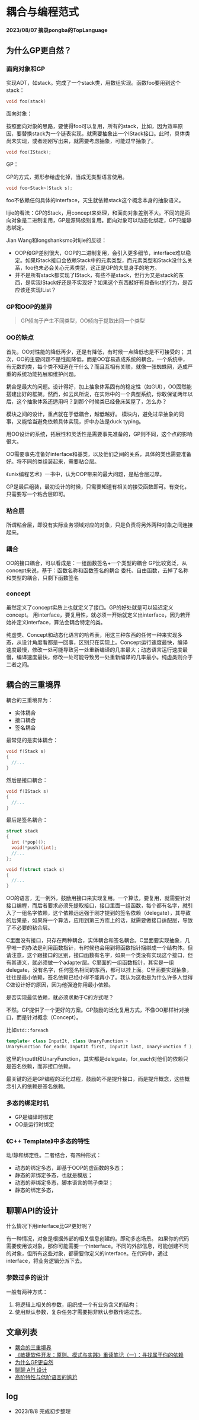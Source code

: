 # 耦合与编程范式

#### 2023/08/07 摘录pongba的TopLanguage

## 为什么GP更自然？

### 面向对象和GP

实现ADT，如stack。完成了一个stack类，用数组实现。函数foo要用到这个stack：

```cpp
void foo(stack)
```

面向对象：

按照面向对象的思路，要使得foo可以复用，所有的stack，比如，因为效率原因，要替换stack为一个链表实现，就需要抽象出一个IStack接口。此时，具体类尚未实现，或者刚刚写出来，就需要考虑抽象，可能过早抽象了。

```cpp
void foo(IStack);
```

GP：

GP的方式，把形参给虚化掉，当成无类型语言使用。

```cpp
void foo<Stack>(Stack s);
```

foo不依赖任何具体的interface，天生就依赖stack这个概念本身的抽象语义。


lijie的看法：GP的Stack，用concept来处理，和面向对象差别不大。不同的是面向对象是二进制复用，GP是源码级别复用。面向对象可以动态化绑定，GP只能静态绑定。

Jian Wang和longshanksmo对lijie的反驳：

- OOP和GP差别很大，OOP的二进制复用，会引入更多细节，interface难以稳定。如果IStack接口会依赖Stack中的元素类型，而元素类型和Stack没什么关系，foo也未必会关心元素类型，这正是GP的大显身手的地方。
- 并不是所有stack都实现了IStack，有些不是stack，但行为又是stack的东西，是实现IStack好还是不实现好？如果这个东西敲好有具备list的行为，是否应该还实现IList？

### GP和OOP的差异

> GP倾向于产生不同类型，OO倾向于提取出同一个类型

### OO的缺点

首先，OO对性能的降低再少，还是有降低，有时候一点降低也是不可接受的；
其次，OO的主要问题不是性能降低，而是OO容易造成系统的耦合。一个系统中，有无数的类，每个类不知道在干什么？而且互相有关联，就像一张蜘蛛网，造成严重的系统功能拓展和维护问题。

耦合是最大的问题。设计得好，加上抽象体系固有的稳定性（如GUI），OO固然能搭建出好的框架。然而，如云风所说，在实际中的一个典型系统，你敢保证两年以后，这个抽象体系还适用吗？到那个时候类已经叠床架屋了，怎么办？

模块之间的设计，重点就在于低耦合，越低越好。
模块内，避免过早抽象的同事，又能恰当避免依赖具体实现，折中办法是duck typing。

用OO设计的系统，拓展性和灵活性是需要事先准备的，GP则不同，这个点的影响很大。

OO需要事先准备好interface和基类，以及他们之间的关系，具体的类也需要准备好。将不同的类组装起来，需要粘合层。

《unix编程艺术》一书中，认为OOP带来的最大问题，是粘合层过厚。

GP是最后组装，最初设计的时候，只需要知道有相关的接受函数即可。有变化，只需要写一个粘合层即可。

### 粘合层

所谓粘合层，即没有实际业务领域对应的对象，只是负责将另外两种对象之间连接起来。

### 耦合

OO的接口耦合，可以看成是：一组函数签名+一个类型的耦合
GP比较宽泛，从concept来说，基于：函数名称和函数签名的耦合
委托、自由函数，去掉了名称和类型的耦合，只剩下函数签名

### concept

虽然定义了concept实质上也就定义了接口。GP的好处就是可以延迟定义concept。
用interface，要复用性，就必须一开始就定义出interface，因为若开始补定义interface，算法会耦合特定的类。

纯虚类、Concept和动态化语言的哈希表，用这三种东西的任何一种来实现多态，从设计角度看都是一回事，区别只在实现上。Concept运行速度最快，编译速度最慢，修改一处可能导致另一处重新编译的几率最大；动态语言运行速度最慢，编译速度最快，修改一处可能导致另一处重新编译的几率最小。纯虚类则介于二者之间。


## 耦合的三重境界

耦合的三重境界为：

- 实体耦合
- 接口耦合
- 签名耦合

最常见的是实体耦合：
```cpp
void f(Stack s) 
{
  //...
}
```

然后是接口耦合：
```cpp
void f(IStack s) 
{
  //...
}
```

最后是签名耦合：
```cpp
struct stack
{
  int (*pop)();
  void(*push)(int);
  //...
};

void f(struct stack s)
{
  //...
}
```

OO的语言，无一例外，鼓励用接口来实现复用。一个算法，要复用，就需要针对接口编程，而后者要求必须先提取接口，接口里面一组函数，每个都有名字，就引入了一组名字依赖，这个依赖远远强于刚才提到的签名依赖（delegate），其导致的后果是，如果将一个算法，应用到第三方库上的话，就需要做接口适配层，导致了不必要的粘合层。

C里面没有接口，只存在两种耦合，实体耦合和签名耦合。C里面要实现抽象，几乎唯一的办法是利用函数指针，有时候也会用到将函数指针捆绑成一个结构体。但请注意，这个跟接口的区别，接口函数有名字，如果一个类没有实现这个接口，但有其语义，就必须做一个adapter层。C里面的一组函数指针，其实是一组delegate，没有名字，任何签名相同的东西，都可以挂上面。C里面要实现抽象，往往是最小依赖，签名依赖已经小得不能再小了。我认为这也是为什么许多人觉得C做设计好的原因，因为他强迫你用最小依赖。

是否实现最低依赖，就必须求助于C的方式呢？

不然。GP提供了一个更好的方案。GP鼓励的泛化复用方式，不像OO那样针对接口，而是针对概念（Concept）。

比如`std::foreach`

```cpp
template< class InputIt, class UnaryFunction >
UnaryFunction for_each( InputIt first, InputIt last, UnaryFunction f );
```

这里的InputIt和UnaryFunction，其实都是delegate，for_each对他们的依赖只是签名依赖，而非接口依赖。

最关键的还是GP编程的泛化过程，鼓励的不是提升接口，而是提升概念，这些概念引入的依赖是签名依赖。

### 多态的绑定时机

- GP是编译时绑定
- OO是运行时绑定

### 《C++ Template》中多态的特性

动/静和绑定性。二者结合，有四种形式：
- 动态的绑定多态，即基于OOP的虚函数的多态；
- 静态的非绑定多态，也就是模版；
- 动态的非绑定多态，脚本语言的鸭子类型；
- 静态的绑定多态，


## 聊聊API的设计

什么情况下用interface比GP更好呢？

有一种情况，对象是根据外部的相关信息创建的。即动多态场景。
如果你的代码需要使用该对象，那你可能需要一个interface。不同的外部信息，可能创建不同的对象，但所有这些对象，都需要你定义的interface。在代码中，通过interface，将业务逻辑分派下去。

### 参数过多的设计

一般有两种方式：
1. 将逻辑上相关的参数，组织成一个有业务含义的结构；
2. 使用默认参数，复杂任务才需要把非默认参数传递过去。


## 文章列表

- [耦合的三重境界](https://groups.google.com/g/pongba/c/dnRCUVOMQ-Q)
- [《敏捷软件开发：原则、模式与实践》重读笔记（一）：寻找属于你的依赖](https://groups.google.com/g/pongba/c/1WzHqjFUaaY)
- [为什么GP更自然](https://groups.google.com/g/pongba/c/5VOiFHa6Lr0)
- [聊聊 API 设计](https://groups.google.com/g/pongba/c/Ss4wZ4035gY)
- [高阶特性与低阶语言的尴尬](https://groups.google.com/g/pongba/c/bVzIWvjTPFM)

## log

- 2023/8/8  完成初步整理
